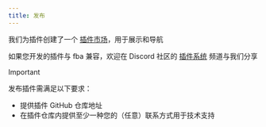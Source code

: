 ```yaml
---
title: 发布
---
```


我们为插件创建了一个 [插件市场](market.md)，用于展示和导航

如果您开发的插件与 fba 兼容，欢迎在 Discord
社区的 [插件系统](https://discord.com/channels/1185035164577972344/1349951379560599572) 频道与我们分享

> [!IMPORTANT]
> 发布插件需满足以下要求：
>
> - 提供插件 GitHub 仓库地址
> - 在插件仓库内提供至少一种您的（任意）联系方式用于技术支持
